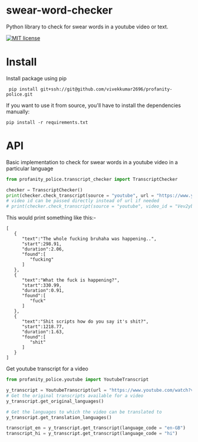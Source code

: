 # swear-word-checker
Python library to check for swear words in a youtube video or text.

[![MIT license](http://img.shields.io/badge/license-MIT-brightgreen.svg?style=flat)](http://opensource.org/licenses/MIT)


# Install

Install package using pip
```
 pip install git+ssh://git@github.com/vivekkumar2696/profanity-police.git
```
If you want to use it from source, you'll have to install the dependencies manually:
```
pip install -r requirements.txt
```

# API

Basic implementation to check for swear words in a youtube video in a particular language

```python
from profanity_police.transcript_checker import TranscriptChecker

checker = TranscriptChecker()
print(checker.check_transcript(source = "youtube", url = "https://www.youtube.com/watch?v=Vev2ybF2Z6g", language_code = "en"))
# video id can be passed directly instead of url if needed
# print(checker.check_transcript(source = "youtube", video_id = "Vev2ybF2Z6g", language_code = "hi"))
```
This would print something like this:-
```
[
   {
      "text":"The whole fucking bruhaha was happening..",
      "start":298.91,
      "duration":2.06,
      "found":[
         "fucking"
      ]
   },
   {
      "text":"What the fuck is happening?",
      "start":330.99,
      "duration":0.91,
      "found":[
         "fuck"
      ]
   },
   {
      "text":"Shit scripts how do you say it's shit?",
      "start":1218.77,
      "duration":1.63,
      "found":[
         "shit"
      ]
   }
]
```

Get youtube transcript for a video
```python
from profanity_police.youtube import YoutubeTranscript

y_transcript = YoutubeTranscript(url = "https://www.youtube.com/watch?v=Vev2ybF2Z6g&ab_channel=AllIndiaBakchod")
# Get the original transcripts available for a video
y_transcript.get_original_languages()

# Get the languages to which the video can be translated to
y_transcript.get_translation_languages()

transcript_en = y_transcript.get_transcript(language_code = "en-GB")
transcript_hi = y_transcript.get_transcript(language_code = "hi")
```
